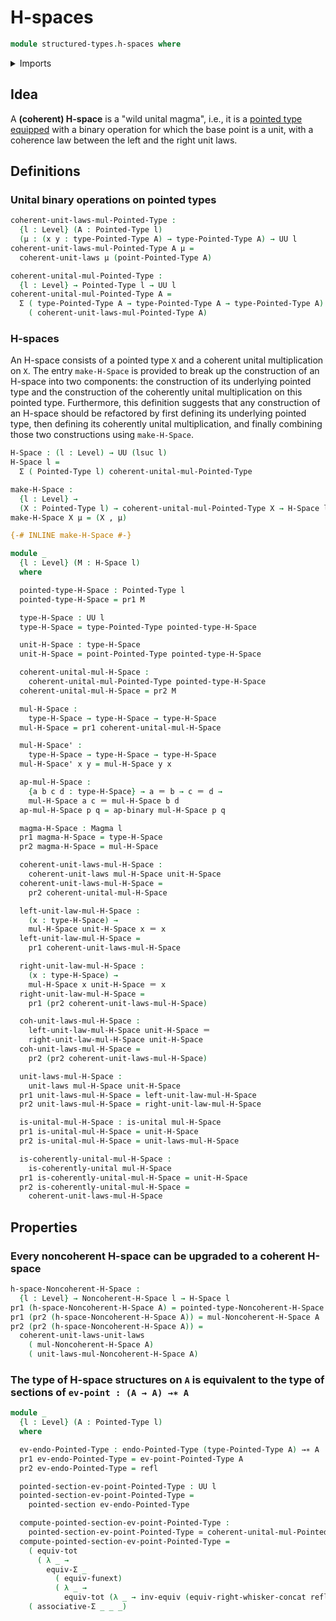 # H-spaces

```agda
module structured-types.h-spaces where
```

<details><summary>Imports</summary>

```agda
open import foundation.action-on-identifications-binary-functions
open import foundation.action-on-identifications-functions
open import foundation.dependent-pair-types
open import foundation.equivalences
open import foundation.evaluation-functions
open import foundation.function-extensionality
open import foundation.function-types
open import foundation.functoriality-dependent-pair-types
open import foundation.identity-types
open import foundation.type-arithmetic-dependent-pair-types
open import foundation.unital-binary-operations
open import foundation.universe-levels
open import foundation.whiskering-identifications-concatenation

open import foundation-core.endomorphisms

open import structured-types.magmas
open import structured-types.noncoherent-h-spaces
open import structured-types.pointed-homotopies
open import structured-types.pointed-maps
open import structured-types.pointed-sections
open import structured-types.pointed-types
```

</details>

## Idea

A **(coherent) H-space** is a "wild unital magma", i.e., it is a
[pointed type](structured-types.pointed-types.md)
[equipped](foundation.structure.md) with a binary operation for which the base
point is a unit, with a coherence law between the left and the right unit laws.

## Definitions

### Unital binary operations on pointed types

```agda
coherent-unit-laws-mul-Pointed-Type :
  {l : Level} (A : Pointed-Type l)
  (μ : (x y : type-Pointed-Type A) → type-Pointed-Type A) → UU l
coherent-unit-laws-mul-Pointed-Type A μ =
  coherent-unit-laws μ (point-Pointed-Type A)

coherent-unital-mul-Pointed-Type :
  {l : Level} → Pointed-Type l → UU l
coherent-unital-mul-Pointed-Type A =
  Σ ( type-Pointed-Type A → type-Pointed-Type A → type-Pointed-Type A)
    ( coherent-unit-laws-mul-Pointed-Type A)
```

### H-spaces

An H-space consists of a pointed type `X` and a coherent unital multiplication
on `X`. The entry `make-H-Space` is provided to break up the construction of an
H-space into two components: the construction of its underlying pointed type and
the construction of the coherently unital multiplication on this pointed type.
Furthermore, this definition suggests that any construction of an H-space should
be refactored by first defining its underlying pointed type, then defining its
coherently unital multiplication, and finally combining those two constructions
using `make-H-Space`.

```agda
H-Space : (l : Level) → UU (lsuc l)
H-Space l =
  Σ ( Pointed-Type l) coherent-unital-mul-Pointed-Type

make-H-Space :
  {l : Level} →
  (X : Pointed-Type l) → coherent-unital-mul-Pointed-Type X → H-Space l
make-H-Space X μ = (X , μ)

{-# INLINE make-H-Space #-}

module _
  {l : Level} (M : H-Space l)
  where

  pointed-type-H-Space : Pointed-Type l
  pointed-type-H-Space = pr1 M

  type-H-Space : UU l
  type-H-Space = type-Pointed-Type pointed-type-H-Space

  unit-H-Space : type-H-Space
  unit-H-Space = point-Pointed-Type pointed-type-H-Space

  coherent-unital-mul-H-Space :
    coherent-unital-mul-Pointed-Type pointed-type-H-Space
  coherent-unital-mul-H-Space = pr2 M

  mul-H-Space :
    type-H-Space → type-H-Space → type-H-Space
  mul-H-Space = pr1 coherent-unital-mul-H-Space

  mul-H-Space' :
    type-H-Space → type-H-Space → type-H-Space
  mul-H-Space' x y = mul-H-Space y x

  ap-mul-H-Space :
    {a b c d : type-H-Space} → a ＝ b → c ＝ d →
    mul-H-Space a c ＝ mul-H-Space b d
  ap-mul-H-Space p q = ap-binary mul-H-Space p q

  magma-H-Space : Magma l
  pr1 magma-H-Space = type-H-Space
  pr2 magma-H-Space = mul-H-Space

  coherent-unit-laws-mul-H-Space :
    coherent-unit-laws mul-H-Space unit-H-Space
  coherent-unit-laws-mul-H-Space =
    pr2 coherent-unital-mul-H-Space

  left-unit-law-mul-H-Space :
    (x : type-H-Space) →
    mul-H-Space unit-H-Space x ＝ x
  left-unit-law-mul-H-Space =
    pr1 coherent-unit-laws-mul-H-Space

  right-unit-law-mul-H-Space :
    (x : type-H-Space) →
    mul-H-Space x unit-H-Space ＝ x
  right-unit-law-mul-H-Space =
    pr1 (pr2 coherent-unit-laws-mul-H-Space)

  coh-unit-laws-mul-H-Space :
    left-unit-law-mul-H-Space unit-H-Space ＝
    right-unit-law-mul-H-Space unit-H-Space
  coh-unit-laws-mul-H-Space =
    pr2 (pr2 coherent-unit-laws-mul-H-Space)

  unit-laws-mul-H-Space :
    unit-laws mul-H-Space unit-H-Space
  pr1 unit-laws-mul-H-Space = left-unit-law-mul-H-Space
  pr2 unit-laws-mul-H-Space = right-unit-law-mul-H-Space

  is-unital-mul-H-Space : is-unital mul-H-Space
  pr1 is-unital-mul-H-Space = unit-H-Space
  pr2 is-unital-mul-H-Space = unit-laws-mul-H-Space

  is-coherently-unital-mul-H-Space :
    is-coherently-unital mul-H-Space
  pr1 is-coherently-unital-mul-H-Space = unit-H-Space
  pr2 is-coherently-unital-mul-H-Space =
    coherent-unit-laws-mul-H-Space
```

## Properties

### Every noncoherent H-space can be upgraded to a coherent H-space

```agda
h-space-Noncoherent-H-Space :
  {l : Level} → Noncoherent-H-Space l → H-Space l
pr1 (h-space-Noncoherent-H-Space A) = pointed-type-Noncoherent-H-Space A
pr1 (pr2 (h-space-Noncoherent-H-Space A)) = mul-Noncoherent-H-Space A
pr2 (pr2 (h-space-Noncoherent-H-Space A)) =
  coherent-unit-laws-unit-laws
    ( mul-Noncoherent-H-Space A)
    ( unit-laws-mul-Noncoherent-H-Space A)
```

### The type of H-space structures on `A` is equivalent to the type of sections of `ev-point : (A → A) →∗ A`

```agda
module _
  {l : Level} (A : Pointed-Type l)
  where

  ev-endo-Pointed-Type : endo-Pointed-Type (type-Pointed-Type A) →∗ A
  pr1 ev-endo-Pointed-Type = ev-point-Pointed-Type A
  pr2 ev-endo-Pointed-Type = refl

  pointed-section-ev-point-Pointed-Type : UU l
  pointed-section-ev-point-Pointed-Type =
    pointed-section ev-endo-Pointed-Type

  compute-pointed-section-ev-point-Pointed-Type :
    pointed-section-ev-point-Pointed-Type ≃ coherent-unital-mul-Pointed-Type A
  compute-pointed-section-ev-point-Pointed-Type =
    ( equiv-tot
      ( λ _ →
        equiv-Σ _
          ( equiv-funext)
          ( λ _ →
            equiv-tot (λ _ → inv-equiv (equiv-right-whisker-concat refl))))) ∘e
    ( associative-Σ _ _ _)
```
